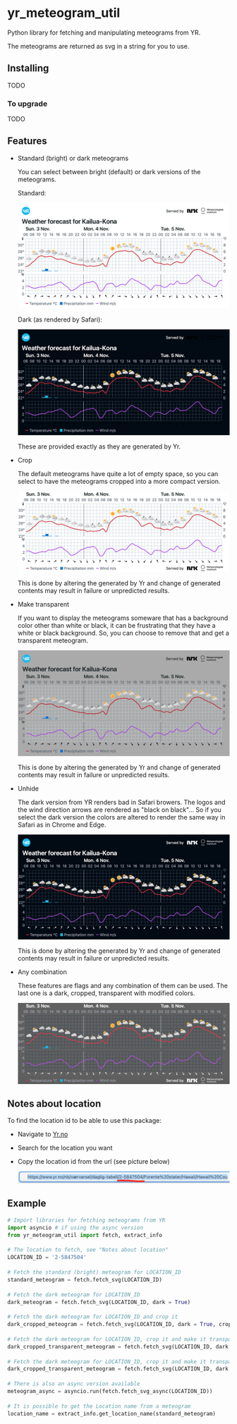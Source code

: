 # yr_meteogram_util

Python library for fetching and manipulating meteograms from YR.

The meteograms are returned as svg in a string for you to use.

## Installing

TODO

### To upgrade

TODO

## Features

- Standard (bright) or dark meteograms

  You can select between bright (default) or dark versions of the meteograms.

  Standard:
  
  ![Standard meteogram](/assets/images/Standard.png)

  Dark (as rendered by Safari):

  ![Dark meteogram](/assets/images/Dark.png)

  These are provided exactly as they are generated by Yr.

- Crop

  The default meteograms have quite a lot of empty space, so you can select to have the meteograms cropped into a more compact version.

  ![Cropped meteogram](/assets/images/Cropped.png)

  This is done by altering the generated by Yr and change of generated contents may result in failure or unpredicted results.

- Make transparent

  If you want to display the meteograms someware that has a background color other than white or black, it can be frustrating that they have a white or black background. So, you can choose to remove that and get a transparent meteogram.

  ![Transparent meteogram](/assets/images/Transparent.png)

  This is done by altering the generated by Yr and change of generated contents may result in failure or unpredicted results.

- Unhide

  The dark version from YR renders bad in Safari browers. The logos and the wind direction arrows are rendered as "black on black"... So if you select the dark version the colors are altered to render the same way in Safari as in Chrome and Edge.

  ![Dark meteogram with modified colors](/assets/images/Dark_Unhide.png)

  This is done by altering the generated by Yr and change of generated contents may result in failure or unpredicted results.

- Any combination

  These features are flags and any combination of them can be used. The last one is a dark, cropped, transparent with modified colors.

  ![Dark cropped, transparent meteogram with modified colors](/assets/images/Dark_Transparent_Cropped_Unhide.png)
  

## Notes about location

To find the location id to be able to use this package:
- Navigate to [Yr.no](https://yr.no)
- Search for the location you want
- Copy the location id from the url (see picture below)

  ![LocationId in URL](/assets/images/LocationId.png)

## Example

```python
# Import libraries for fetching meteograms from YR
import asyncio # if using the async version
from yr_meteogram_util import fetch, extract_info

# The location to fetch, see "Notes about location"
LOCATION_ID = '2-5847504'

# Fetch the standard (bright) meteogram for LOCATION_ID
standard_meteogram = fetch.fetch_svg(LOCATION_ID)

# Fetch the dark meteogram for LOCATION_ID
dark_meteogram = fetch.fetch_svg(LOCATION_ID, dark = True)

# Fetch the dark meteogram for LOCATION_ID and crop it
dark_cropped_meteogram = fetch.fetch_svg(LOCATION_ID, dark = True, crop = True)

# Fetch the dark meteogram for LOCATION_ID, crop it and make it transparent
dark_cropped_transparent_meteogram = fetch.fetch_svg(LOCATION_ID, dark = True, crop = True, make_transparent = True)

# Fetch the dark meteogram for LOCATION_ID, crop it and make it transparent and unhide dark details
dark_cropped_transparent_meteogram = fetch.fetch_svg(LOCATION_ID, dark = True, crop = True, make_transparent = True, unhide_dark_objects = True)

# There is also an async version available
meteogram_async = asyncio.run(fetch.fetch_svg_async(LOCATION_ID))

# It is possible to get the Location name from a meteogram
location_name = extract_info.get_location_name(standard_meteogram)
```